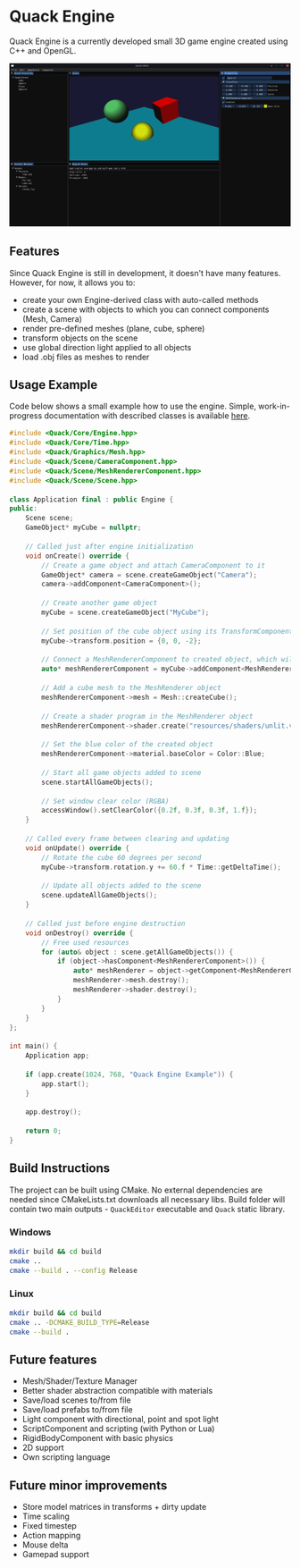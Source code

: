 # Quack Engine

Quack Engine is a currently developed small 3D game engine created using C++ and OpenGL.

![Quack Editor](md/editor.png)

## Features
Since Quack Engine is still in development, it doesn't have many features. However, for now, it allows you to:
- create your own Engine-derived class with auto-called methods
- create a scene with objects to which you can connect components (Mesh, Camera)
- render pre-defined meshes (plane, cube, sphere)
- transform objects on the scene
- use global direction light applied to all objects
- load .obj files as meshes to render

## Usage Example
Code below shows a small example how to use the engine. Simple, work-in-progress documentation with described classes
is available [here](https://quackengine.netlify.app/annotated.html).
```C++
#include <Quack/Core/Engine.hpp>
#include <Quack/Core/Time.hpp>
#include <Quack/Graphics/Mesh.hpp>
#include <Quack/Scene/CameraComponent.hpp>
#include <Quack/Scene/MeshRendererComponent.hpp>
#include <Quack/Scene/Scene.hpp>

class Application final : public Engine {
public:
    Scene scene;
    GameObject* myCube = nullptr;

    // Called just after engine initialization
    void onCreate() override {
        // Create a game object and attach CameraComponent to it
        GameObject* camera = scene.createGameObject("Camera");
        camera->addComponent<CameraComponent>();
    
        // Create another game object
        myCube = scene.createGameObject("MyCube");

        // Set position of the cube object using its TransformComponent
        myCube->transform.position = {0, 0, -2};
        
        // Connect a MeshRendererComponent to created object, which will render on every update
        auto* meshRendererComponent = myCube->addComponent<MeshRendererComponent>();

        // Add a cube mesh to the MeshRenderer object
        meshRendererComponent->mesh = Mesh::createCube(); 

        // Create a shader program in the MeshRenderer object
        meshRendererComponent->shader.create("resources/shaders/unlit.vert", "resources/shaders/unlit.frag");

        // Set the blue color of the created object
        meshRendererComponent->material.baseColor = Color::Blue;

        // Start all game objects added to scene
        scene.startAllGameObjects();

        // Set window clear color (RGBA)
        accessWindow().setClearColor({0.2f, 0.3f, 0.3f, 1.f});
    }

    // Called every frame between clearing and updating
    void onUpdate() override {
        // Rotate the cube 60 degrees per second
        myCube->transform.rotation.y += 60.f * Time::getDeltaTime();
    
        // Update all objects added to the scene
        scene.updateAllGameObjects();
    }

    // Called just before engine destruction
    void onDestroy() override {
        // Free used resources
        for (auto& object : scene.getAllGameObjects()) {
            if (object->hasComponent<MeshRendererComponent>()) {
                auto* meshRenderer = object->getComponent<MeshRendererComponent>();
                meshRenderer->mesh.destroy();
                meshRenderer->shader.destroy();
            }
        }
    }
};

int main() {
    Application app;

    if (app.create(1024, 768, "Quack Engine Example")) {
        app.start();
    }

    app.destroy();

    return 0;
}
```

## Build Instructions
The project can be built using CMake. No external dependencies are needed since CMakeLists.txt
downloads all necessary libs. Build folder will contain two main outputs - `QuackEditor`
executable and `Quack` static library.

### Windows
```bash
mkdir build && cd build
cmake ..
cmake --build . --config Release
```

### Linux
```bash
mkdir build && cd build
cmake .. -DCMAKE_BUILD_TYPE=Release
cmake --build .
```

## Future features
- Mesh/Shader/Texture Manager
- Better shader abstraction compatible with materials
- Save/load scenes to/from file
- Save/load prefabs to/from file
- Light component with directional, point and spot light
- ScriptComponent and scripting (with Python or Lua)
- RigidBodyComponent with basic physics
- 2D support
- Own scripting language

## Future minor improvements
- Store model matrices in transforms + dirty update
- Time scaling
- Fixed timestep
- Action mapping
- Mouse delta
- Gamepad support
